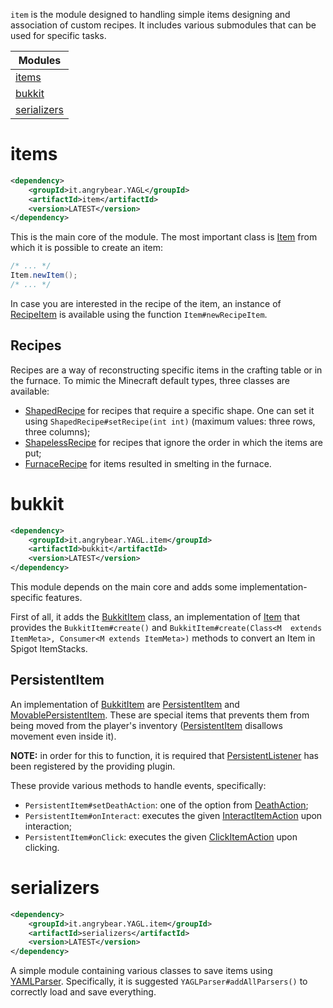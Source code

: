 `item` is the module designed to handling simple items designing and association of custom recipes.
It includes various submodules that can be used for specific tasks.

| **Modules**                 |
|-----------------------------|
| [items](#items)             |
| [bukkit](#bukkit)           |
| [serializers](#serializers) |

# items
```xml
<dependency>
    <groupId>it.angrybear.YAGL</groupId>
    <artifactId>item</artifactId>
    <version>LATEST</version>
</dependency>
```

This is the main core of the module. 
The most important class is [Item](src/main/java/it/angrybear/yagl/items/Item.java)
from which it is possible to create an item:

```java
/* ... */
Item.newItem();
/* ... */
```

In case you are interested in the recipe of the item, an instance of [RecipeItem](src/main/java/it/angrybear/yagl/items/RecipeItem.java)
is available using the function `Item#newRecipeItem`.

## Recipes
Recipes are a way of reconstructing specific items in the crafting table or in the furnace.
To mimic the Minecraft default types, three classes are available:
- [ShapedRecipe](src/main/java/it/angrybear/yagl/items/recipes/ShapedRecipe.java)
for recipes that require a specific shape.
One can set it using `ShapedRecipe#setRecipe(int int)` (maximum values: three rows, three columns);
- [ShapelessRecipe](src/main/java/it/angrybear/yagl/items/recipes/ShapelessRecipe.java)
for recipes that ignore the order in which the items are put;
- [FurnaceRecipe](src/main/java/it/angrybear/yagl/items/recipes/FurnaceRecipe.java)
for items resulted in smelting in the furnace.

# bukkit
```xml
<dependency>
    <groupId>it.angrybear.YAGL.item</groupId>
    <artifactId>bukkit</artifactId>
    <version>LATEST</version>
</dependency>
```

This module depends on the main core and adds some implementation-specific features.

First of all, it adds the [BukkitItem](bukkit/src/main/java/it/angrybear/yagl/items/BukkitItem.java) class,
an implementation of [Item](src/main/java/it/angrybear/yagl/items/Item.java)
that provides the `BukkitItem#create()` and `BukkitItem#create(Class<M  extends ItemMeta>, Consumer<M extends ItemMeta>)` 
methods to convert an Item in Spigot ItemStacks.

## PersistentItem
An implementation of [BukkitItem](bukkit/src/main/java/it/angrybear/yagl/items/BukkitItem.java) are
[PersistentItem](bukkit/src/main/java/it/angrybear/yagl/items/PersistentItem.java) and
[MovablePersistentItem](bukkit/src/main/java/it/angrybear/yagl/items/MovablePersistentItem.java).
These are special items that prevents them from being moved from the player's inventory ([PersistentItem](bukkit/src/main/java/it/angrybear/yagl/items/PersistentItem.java) 
disallows movement even inside it).

**NOTE:** in order for this to function, it is required that [PersistentListener](bukkit/src/main/java/it/angrybear/yagl/listeners/PersistentListener.java)
has been registered by the providing plugin.

These provide various methods to handle events, specifically:
- `PersistentItem#setDeathAction`: one of the option from [DeathAction](bukkit/src/main/java/it/angrybear/yagl/persistent/DeathAction.java);
- `PersistentItem#onInteract`: executes the given [InteractItemAction](bukkit/src/main/java/it/angrybear/yagl/actions/InteractItemAction.java) upon interaction;
- `PersistentItem#onClick`: executes the given [ClickItemAction](bukkit/src/main/java/it/angrybear/yagl/actions/ClickItemAction.java) upon clicking.

# serializers
```xml
<dependency>
    <groupId>it.angrybear.YAGL.item</groupId>
    <artifactId>serializers</artifactId>
    <version>LATEST</version>
</dependency>
```

A simple module containing various classes to save items using [YAMLParser](https://github.com/Fulminazzo/YAMLParser).
Specifically, it is suggested `YAGLParser#addAllParsers()` to correctly load and save everything.
